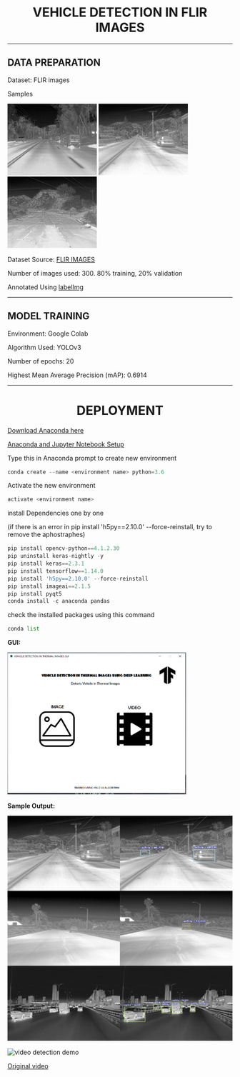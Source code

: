 <h1 align="center"><b>VEHICLE DETECTION IN FLIR IMAGES</b></h1>

---

## DATA PREPARATION

 Dataset: FLIR images

Samples

<img src="DEPLOYMENT/test/image(373).jpg" alt="drawing" width="200"/> <img src="DEPLOYMENT/test/image(379).jpg" alt="drawing" width="200"/> <img src="DEPLOYMENT/test/image-_383_.jpg" alt="drawing" width="200"/>




Dataset Source: [FLIR IMAGES](https://www.kaggle.com/deepnewbie/flir-thermal-images-dataset)

Number of images used: 300. 80% training, 20% validation

Annotated Using [labelImg](https://github.com/tzutalin/labelImg)

---

## MODEL TRAINING
Environment: Google Colab

Algorithm Used: YOLOv3

Number of epochs: 20

Highest Mean Average Precision (mAP): 0.6914

---

<h1 align="center"><b>DEPLOYMENT</b></h1>

[Download Anaconda here](https://www.anaconda.com/products/individual)

[Anaconda and Jupyter Notebook Setup](https://www.youtube.com/watch?v=syijLJ3oQzU)

Type this in Anaconda prompt to create new environment

```python 
conda create --name <environment name> python=3.6
```
Activate the new environment

```python 
activate <environment name>
```
install Dependencies one by one 

(if there is an error in pip install 'h5py==2.10.0' --force-reinstall, try to remove the aphostraphes)
```python 
pip install opencv-python==4.1.2.30
pip uninstall keras-nightly -y
pip install keras==2.3.1
pip install tensorflow==1.14.0
pip install 'h5py==2.10.0' --force-reinstall
pip install imageai==2.1.5
pip install pyqt5
conda install -c anaconda pandas
```
check the installed packages using this command

```python 
conda list
```

**GUI:**

<img src="GUI screenshot.png" alt="drawing" width="400"/>

**Sample Output:**

<img src="input_vs_output.jpg" alt="drawing" width="600"/>

![video detection demo](https://user-images.githubusercontent.com/69584351/139650405-0e43b3b3-bad6-4952-82cd-28f78ec4038a.gif)

[Original video](https://www.youtube.com/watch?v=P_AtzUVaHJ8)

